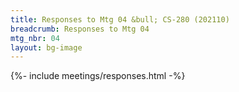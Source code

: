 ```yaml
---
title: Responses to Mtg 04 &bull; CS-280 (202110)
breadcrumb: Responses to Mtg 04
mtg_nbr: 04
layout: bg-image
---
```


{%- include meetings/responses.html -%}

